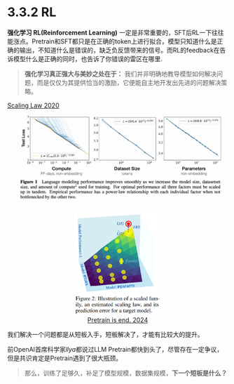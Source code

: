 # 3.3.2 RL


**强化学习 RL(Reinforcement Learning)** 一定是非常重要的，SFT后RL一下往往能涨点。Pretrain和SFT都只是在正确的token上进行拟合，模型只知道什么是正确的输出，不知道什么是错误的，缺乏负反馈带来的信号。而RL的feedback在告诉模型什么是正确的同时，也告诉了你错误的雷区在哪里.


> **强化学习真正强大与美妙之处在于：** 我们并非明确地教导模型如何解决问题，而是仅仅为其提供恰当的激励，它便能自主地开发出先进的问题解决策略。

[Scaling Law 2020](./img/2020scaling_law.png)
![scaling law 2020](./img/2020scaling_law.png)

  <div align="center">
    <img src="./img/nextlow202401.png" alt="pretrainend" width=40%/>
    <br>
    <a href="./img/nextlow202401.png">Pretrain is end. 2024</a>
    </img>
  </div>


我们解决一个问题都是从短板入手，短板解决了，才能有比较大的提升。

前OpenAI首席科学家*llya*都说过LLM Pretrain都快到头了，尽管存在一定争议，但是共识肯定是Pretrain遇到了很大瓶颈。

> 那么，训练了足够久，补足了模型规模，数据集规模，**下一个短板是什么？**


